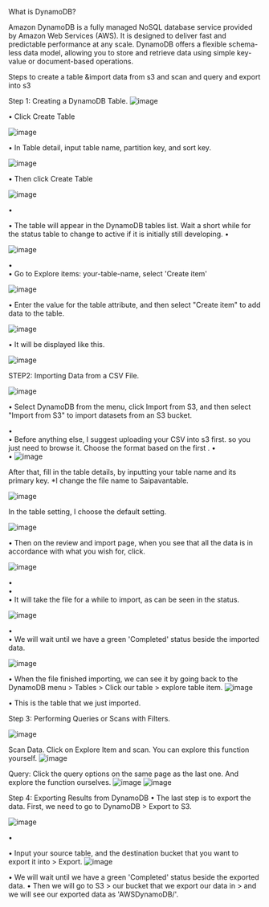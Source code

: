 What is DynamoDB?

Amazon DynamoDB is a fully managed NoSQL database service provided by Amazon Web Services (AWS). It is designed to deliver fast and predictable performance at any scale. DynamoDB offers a flexible schema-less data model, allowing you to store and retrieve data using simple key-value or document-based operations.

Steps to create a table &import data from s3 and scan and query and export into s3

Step 1: Creating a DynamoDB Table.
![image](https://github.com/saipavankapisetti/AWS-DYNAMO-DB-DOCUMENTATION/assets/121307495/8f4624b1-d62d-4a16-9cc5-c97b1fd68fe1)

•	Click Create Table

![image](https://github.com/saipavankapisetti/AWS-DYNAMO-DB-DOCUMENTATION/assets/121307495/3598fa11-88b2-4145-b40a-fb72bf4f472a)

 
•	In Table detail, input table name, partition key, and sort key.

![image](https://github.com/saipavankapisetti/AWS-DYNAMO-DB-DOCUMENTATION/assets/121307495/9ec2adc0-6926-4697-9aee-a9f53d03e15c)

 
•	Then click Create Table

![image](https://github.com/saipavankapisetti/AWS-DYNAMO-DB-DOCUMENTATION/assets/121307495/47e8dc6a-cf78-49a9-81c3-c28daedd4905)


•	 

•	The table will appear in the DynamoDB tables list. Wait a short while for the status table to change to active if it is initially still developing.
•	

![image](https://github.com/saipavankapisetti/AWS-DYNAMO-DB-DOCUMENTATION/assets/121307495/57f2f773-a49c-4bf4-a831-d969408513cd)

•	 
•	Go to Explore items: your-table-name, select 'Create item'

![image](https://github.com/saipavankapisetti/AWS-DYNAMO-DB-DOCUMENTATION/assets/121307495/be720b64-09a2-4f4d-b5a8-baeffb207ae7)




 
•	Enter the value for the table attribute, and then select "Create item" to add data to the table.


![image](https://github.com/saipavankapisetti/AWS-DYNAMO-DB-DOCUMENTATION/assets/121307495/49984311-afd5-4314-b468-95e5c69e508f)

 
•	It will be displayed like this.

![image](https://github.com/saipavankapisetti/AWS-DYNAMO-DB-DOCUMENTATION/assets/121307495/4d7cc240-7653-4db9-a88e-7afbba8dd143)


 



STEP2: Importing Data from a CSV File.

![image](https://github.com/saipavankapisetti/AWS-DYNAMO-DB-DOCUMENTATION/assets/121307495/a17b907f-012c-431a-8321-118b29467325)


•	Select DynamoDB from the menu, click Import from S3, and then select "Import from S3" to import datasets from an S3 bucket. 


•	 
•	Before anything else, I suggest uploading your CSV into s3 first. so you just need to browse it. Choose the format based on the first .
•	
•	 ![image](https://github.com/saipavankapisetti/AWS-DYNAMO-DB-DOCUMENTATION/assets/121307495/2c4d9c03-3ce7-4ebd-ad14-fcaabc2b1a40)

After that, fill in the table details, by inputting your table name and its primary key. *I change the file name to Saipavantable. 

![image](https://github.com/saipavankapisetti/AWS-DYNAMO-DB-DOCUMENTATION/assets/121307495/b229a9a1-4551-41f7-994a-87e340abb94e)

 
In the table setting, I choose the default setting. 

![image](https://github.com/saipavankapisetti/AWS-DYNAMO-DB-DOCUMENTATION/assets/121307495/a460394b-e30d-4b33-b4b5-d76e2a033e11)

 
•	Then on the review and import page, when you see that all the data is in accordance with what you wish for, click.

![image](https://github.com/saipavankapisetti/AWS-DYNAMO-DB-DOCUMENTATION/assets/121307495/38a5732c-7628-4a28-8aa8-e73030fb3c7f)

•	
•	 
•	It will take the file for a while to import, as can be seen in the status.

![image](https://github.com/saipavankapisetti/AWS-DYNAMO-DB-DOCUMENTATION/assets/121307495/ba125bcb-a92d-42e3-b2dc-e015ffd578df)

•	 
•	We will wait until we have a green 'Completed' status beside the imported data.

![image](https://github.com/saipavankapisetti/AWS-DYNAMO-DB-DOCUMENTATION/assets/121307495/e8390c3e-619b-4d7d-bf08-7a71b821c902)

 

•	When the file finished importing, we can see it by going back to the DynamoDB menu > Tables > Click our table > explore table item.
![image](https://github.com/saipavankapisetti/AWS-DYNAMO-DB-DOCUMENTATION/assets/121307495/3d4da4d0-c09a-49b3-a46c-6c8b77012316)

 
•	This is the table that we just imported.



Step 3: Performing Queries or Scans with Filters.

![image](https://github.com/saipavankapisetti/AWS-DYNAMO-DB-DOCUMENTATION/assets/121307495/569f639c-5337-4588-9ac1-7e93c81db6e5)

 
Scan Data.
Click on Explore Item and scan. You can explore this function yourself.
![image](https://github.com/saipavankapisetti/AWS-DYNAMO-DB-DOCUMENTATION/assets/121307495/0faf3279-8fbc-4a67-9dbd-d56754b2463d)

 
Query:
Click the query options on the same page as the last one. And explore the function ourselves.
![image](https://github.com/saipavankapisetti/AWS-DYNAMO-DB-DOCUMENTATION/assets/121307495/7c630f96-60fe-48e0-8a92-e683c6fc2176)
![image](https://github.com/saipavankapisetti/AWS-DYNAMO-DB-DOCUMENTATION/assets/121307495/435af475-929e-4c31-8fab-59b680c0fa0e)



 


 
Step 4: Exporting Results from DynamoDB
•	The last step is to export the data. First, we need to go to DynamoDB > Export to S3.

![image](https://github.com/saipavankapisetti/AWS-DYNAMO-DB-DOCUMENTATION/assets/121307495/632b44e6-07dc-488c-9679-45c589501c38)

•	 

•	Input your source table, and the destination bucket that you want to export it into > Export.
![image](https://github.com/saipavankapisetti/AWS-DYNAMO-DB-DOCUMENTATION/assets/121307495/5772affe-a54e-494e-ac5d-14509bcd1586)


 
•	We will wait until we have a green 'Completed' status beside the exported data.
•	Then we will go to S3 > our bucket that we export our data in > and we will see our exported data as 'AWSDynamoDB/'.




